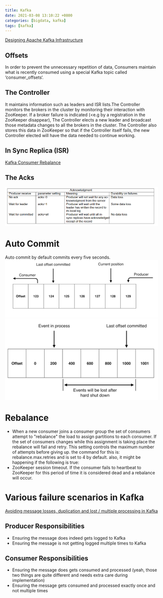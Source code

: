 ```yaml
---
title: Kafka
date: 2021-03-08 13:10:22 +0800
categories: [bigdata, kafka]
tags: [kafka]
---
```


[Designing Apache Kafka Infrastructure](https://medium.com/@morgan_42683/designing-apache-kafka-infrastructure-a-starting-point-27368f65150)
## Offsets
In order to prevent the unnecessary repetition of data, Consumers maintain what is recently consumed using a special Kafka topic called ‘consumer_offsets‘.
## The Controller
It maintains information such as leaders and ISR lists.The Controller monitors the brokers in the cluster by monitoring their interaction with ZooKeeper.
If a broker failure is indicated (<e.g by a registration in the ZooKeeper disappear), The Controller elects a new leader and broadcast those metadata changes to all the brokers in the cluster. The Controller also stores this data in ZooKeeper so that if the Controller itself fails, the new Controller elected will have the data needed to continue working.
## In Sync Replica (ISR)
[Kafka Consumer Rebalance](https://sergiuoltean.com/2020/08/19/kafka-consumer-rebalance/)
## The Acks
![](../assets/img/sample/Acks-parameter-settings.png)

# Auto Commit
Auto commit by default commits every five seconds.
![](../assets/img/sample/kafka_offset.jpg)
![](../assets/img/sample/kafka_events_lost.jpg)
# Rebalance
- When a new consumer joins a consumer group the set of consumers attempt to "rebalance" the load to assign partitions to each consumer. If the set of consumers changes while this assignment is taking place the rebalance will fail and retry. This setting controls the maximum number of attempts before giving up.
the command for this is: rebalance.max.retries and is set to 4 by default.
also, it might be happening if the following is true:
- ZooKeeper session timeout. If the consumer fails to heartbeat to ZooKeeper for this period of time it is considered dead and a rebalance will occur.

# Various failure scenarios in Kafka
[Avoiding message losses, duplication and lost / multiple processing in Kafka](https://www.linkedin.com/pulse/avoiding-message-losses-duplication-lost-multiple-kafka-mahesh-abnave?articleId=6635490433164242945)
## Producer Responsibilities
- Ensuring the message does indeed gets logged to Kafka
- Ensuring the message is not getting logged multiple times to Kafka
## Consumer Responsibilities
- Ensuring the message does gets consumed and processed (yeah, those two things are quite different and needs extra care during implementation)
- Ensuring the message gets consumed and processed exactly once and not multiple times

